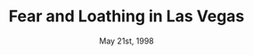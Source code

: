 ---
layout: post
title: "Fear and Loathing in Las Vegas"
id: 230241
date: May 21st, 1998
score: 5
category: 
- movie
- Adventure
- Drama
- Comedy
actors: 
- Johnny Depp
- Benicio del Toro
- Tobey Maguire
actorsImages: 
- http://image.tmdb.org/t/p/w300/ea4fTp9T8Zy2KWxyFsqDIBgHZmb.jpg
- http://image.tmdb.org/t/p/w300/8am369y5SGiZv4l0gY9O5ENzgvE.jpg
- http://image.tmdb.org/t/p/w300/15mDmFEHoVGpfvEGjhFDgJPqoJ9.jpg
overview: The hallucinogenic misadventures of sportswriter Raoul Duke and his Samoan lawyer, Dr. Gonzo, on a three-day romp from Los Angeles to Las Vegas. Motoring across the Mojave Desert on the way to Sin City, Duke and his purple haze passenger ingest a cornucopia of drugs ranging from acid to ether.
poster: http://image.tmdb.org/t/p/w500/u9ffgobMADj6GCafeImbov566j9.jpg/
backdrop: http://image.tmdb.org/t/p/original/ujdkwg9sIlgBUSVF1NoiipFdUGv.jpg
---